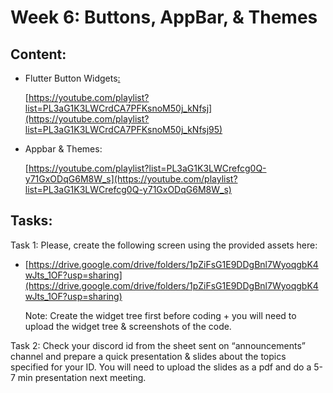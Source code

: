 # Week 6: Buttons, AppBar, & Themes

## Content:

- Flutter Button Widgets[:](https://youtube.com/playlist?list=PL3aG1K3LWCrdCA7PFKsnoM50j_kNfsj95)
    
    [https://youtube.com/playlist?list=PL3aG1K3LWCrdCA7PFKsnoM50j_kNfsj](https://youtube.com/playlist?list=PL3aG1K3LWCrdCA7PFKsnoM50j_kNfsj95)
    
- Appbar & Themes:
    
    [https://youtube.com/playlist?list=PL3aG1K3LWCrefcg0Q-y71GxODqG6M8W_s](https://youtube.com/playlist?list=PL3aG1K3LWCrefcg0Q-y71GxODqG6M8W_s)
    

## Tasks:

Task 1: Please, create the following screen using the provided assets here:

- [https://drive.google.com/drive/folders/1pZiFsG1E9DDgBnl7WyoqgbK4wJts_1OF?usp=sharing](https://drive.google.com/drive/folders/1pZiFsG1E9DDgBnl7WyoqgbK4wJts_1OF?usp=sharing)
    
    Note: Create the widget tree first before coding + you will need to upload the widget tree & screenshots of the code.
    

Task 2: Check your discord id from the sheet sent on “announcements” channel and prepare a quick presentation & slides about the topics specified for your ID. You will need to upload the slides as a pdf and do a 5-7 min presentation next meeting.
